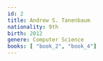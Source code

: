 ```yaml
---
id: 2
title: Andrew S. Tanenbaum
nationality: 9th
birth: 2012
genere: Computer Science
books: [ "book_2", "book_4"]
---
```


